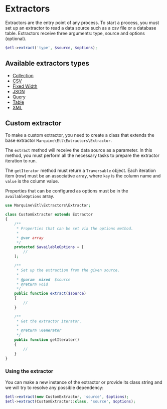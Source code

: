 # Extractors

Extractors are the entry point of any process. To start a process, you must set up an extractor to read a data source such as a csv file or a database table. Extractors receive three arguments: type, source and options (optional).

```php
$etl->extract('type', $source, $options);
```


## Available extractors types

* [Collection](Collection.md)
* [CSV](Csv.md)
* [Fixed Width](FixedWidth.md)
* [JSON](Json.md)
* [Query](Query.md)
* [Table](Table.md)
* [XML](Xml.md)


## Custom extractor

To make a custom extractor, you need to create a class that extends the base extractor `Marquine\Etl\Extractors\Extractor`.

The `extract` method will receive the data source as a parameter. In this method, you must perform all the necessary tasks to prepare the extractor iteration to run.

The `getIterator` method must return a `Traversable` object. Each iteration item (row) must be an associative array, where `key` is the column name and `value` is the column value.

Properties that can be configured as options must be in the `availableOptions` array.

```php
use Marquine\Etl\Extractors\Extractor;

class CustomExtractor extends Extractor
{
    /**
     * Properties that can be set via the options method.
     *
     * @var array
     */
    protected $availableOptions = [
        //
    ];

    /**
     * Set up the extraction from the given source.
     *
     * @param  mixed  $source
     * @return void
     */
    public function extract($source)
    {
        //
    }

    /**
     * Get the extractor iterator.
     *
     * @return \Generator
     */
    public function getIterator()
    {
        //
    }
}
```

### Using the extractor
You can make a new instance of the extractor or provide its class string and we will try to resolve any possible dependency:
```php
$etl->extract(new CustomExtractor, 'source', $options);
$etl->extract(CustomExtractor::class, 'source', $options);
```
